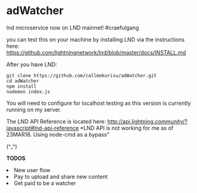 # adWatcher
lnd microservice
now on LND mainnet!
#craefulgang

you can test this on your machine by installing LND via the instructions here:
https://github.com/lightningnetwork/lnd/blob/master/docs/INSTALL.md

After you have LND:

`git clone https://github.com/callmekurisu/adWatcher.git`<br>
`cd adWatcher`<br>
`npm install` <br>
`nodemon index.js`

You will need to configure for localhost testing as this version is currently running on my server.

The LND API Reference is located here: http://api.lightning.community/?javascript#lnd-api-reference
*LND API is not working for me as of 23MAR18. Using node-cmd as a bypass"

(^_^)

<b>TODOS</b>
<li>New user flow</lii>
<li>Pay to upload and share new content</li>
<li>Get paid to be a watcher</li>
